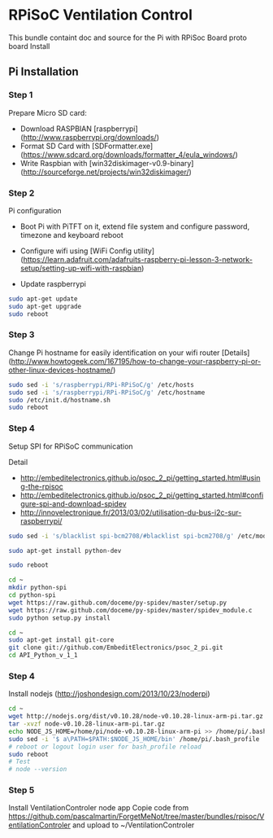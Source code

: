 # RPiSoC Ventilation Control

This bundle containt doc and source for the Pi with RPiSoc Board proto board
Install  

## Pi Installation

### Step 1

Prepare Micro SD card:
 * Download RASPBIAN [raspberrypi] (http://www.raspberrypi.org/downloads/)
 * Format SD Card with [SDFormatter.exe] (https://www.sdcard.org/downloads/formatter_4/eula_windows/)
 * Write Raspbian with [win32diskimager-v0.9-binary] (http://sourceforge.net/projects/win32diskimager/)

### Step 2

Pi configuration 
 * Boot Pi with PiTFT on it, extend file system and configure password, timezone and keyboard reboot
 * Configure wifi using [WiFi Config utility] (https://learn.adafruit.com/adafruits-raspberry-pi-lesson-3-network-setup/setting-up-wifi-with-raspbian)

 * Update raspberrypi
```sh
sudo apt-get update
sudo apt-get upgrade
sudo reboot
```
### Step 3

Change Pi hostname for easily identification on your wifi router [Details] (http://www.howtogeek.com/167195/how-to-change-your-raspberry-pi-or-other-linux-devices-hostname/)
```sh
sudo sed -i 's/raspberrypi/RPi-RPiSoC/g' /etc/hosts
sudo sed -i 's/raspberrypi/RPi-RPiSoC/g' /etc/hostname
sudo /etc/init.d/hostname.sh
sudo reboot
```

### Step 4 

Setup SPI for RPiSoC communication

Detail
 * http://embeditelectronics.github.io/psoc_2_pi/getting_started.html#using-the-rpisoc
 * http://embeditelectronics.github.io/psoc_2_pi/getting_started.html#configure-spi-and-download-spidev
 * http://innovelectronique.fr/2013/03/02/utilisation-du-bus-i2c-sur-raspberrypi/


```sh
sudo sed -i 's/blacklist spi-bcm2708/#blacklist spi-bcm2708/g' /etc/modprobe.d/raspi-blacklist.conf

sudo apt-get install python-dev

sudo reboot
```

```sh
cd ~
mkdir python-spi
cd python-spi
wget https://raw.github.com/doceme/py-spidev/master/setup.py
wget https://raw.github.com/doceme/py-spidev/master/spidev_module.c
sudo python setup.py install
```

```sh
cd ~
sudo apt-get install git-core
git clone git://github.com/EmbeditElectronics/psoc_2_pi.git
cd API_Python_v_1_1
```

### Step 4 

Install nodejs (http://joshondesign.com/2013/10/23/noderpi)

```sh
cd ~
wget http://nodejs.org/dist/v0.10.28/node-v0.10.28-linux-arm-pi.tar.gz
tar -xvzf node-v0.10.28-linux-arm-pi.tar.gz
echo NODE_JS_HOME=/home/pi/node-v0.10.28-linux-arm-pi >> /home/pi/.bash_profile
sudo sed -i '$ a\PATH=$PATH:$NODE_JS_HOME/bin' /home/pi/.bash_profile
# reboot or logout login user for bash_profile reload
sudo reboot
# Test
# node --version
```

### Step 5 

Install VentilationControler node app
Copie code from https://github.com/pascalmartin/ForgetMeNot/tree/master/bundles/rpisoc/VentilationControler and upload to ~/VentilationControler
